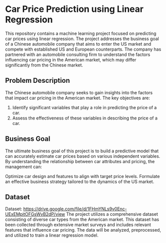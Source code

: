 # Car Price Prediction using Linear Regression
This repository contains a machine learning project focused on predicting car prices using linear regression. The project addresses the business goal of a Chinese automobile company that aims to enter the US market and compete with established US and European counterparts. The company has partnered with an automobile consulting firm to understand the factors influencing car pricing in the American market, which may differ significantly from the Chinese market.

## Problem Description
The Chinese automobile company seeks to gain insights into the factors that impact car pricing in the American market. The key objectives are:
1. Identify significant variables that play a role in predicting the price of a car.
2. Assess the effectiveness of these variables in describing the price of a car.
## Business Goal
The ultimate business goal of this project is to build a predictive model that can accurately estimate car prices based on various independent variables. By understanding the relationship between car attributes and pricing, the management can:

Optimize car design and features to align with target price levels.
Formulate an effective business strategy tailored to the dynamics of the US market.
## Dataset
Dataset: https://drive.google.com/file/d/1FHmYNLs9v0Enc-UExEMpitOFGsWvB2dP/view
The project utilizes a comprehensive dataset consisting of diverse car types from the American market. This dataset has been collected through extensive market surveys and includes relevant features that influence car pricing. The data will be analyzed, preprocessed, and utilized to train a linear regression model.

